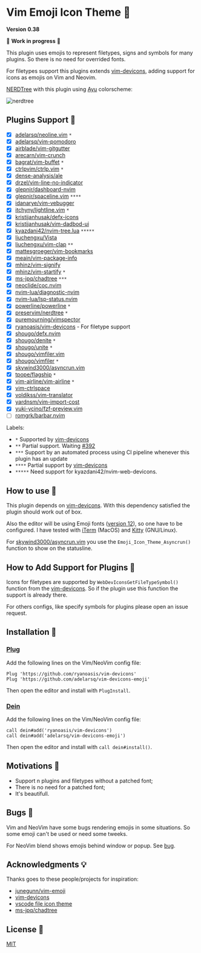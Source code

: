 # Vim Emoji Icon Theme 🎨

**Version 0.38**

🚧 **Work in progress** 🚧

This plugin uses emojis to represent filetypes, signs and symbols for many plugins. So there is no need for overrided fonts.

For filetypes support this plugins extends [vim-devicons](https://github.com/ryanoasis/vim-devicons), adding support for icons as emojis on Vim and Neovim.

[NERDTree](https://github.com/preservim/nerdtree) with this plugin using [Ayu](https://github.com/ayu-theme/ayu-vim) colorscheme:

![nerdtree](https://user-images.githubusercontent.com/430272/79928601-bb524000-8419-11ea-9c76-bd450918b962.png)

## Plugins Support 🤗

- [x] [adelarsq/neoline.vim](https://github.com/adelarsq/neoline.vim) `*`
- [x] [adelarsq/vim-pomodoro](https://github.com/adelarsq/vim-pomodoro)
- [x] [airblade/vim-gitgutter](https://github.com/airblade/vim-gitgutter)
- [x] [arecarn/vim-crunch](https://github.com/arecarn/vim-crunch)
- [x] [bagrat/vim-buffet](https://github.com/bagrat/vim-buffet) `*`
- [x] [ctrlpvim/ctrlp.vim](https://github.com/ctrlpvim/ctrlp.vim) `*`
- [x] [dense-analysis/ale](https://github.com/dense-analysis/ale)
- [x] [drzel/vim-line-no-indicator](https://github.com/drzel/vim-line-no-indicator)
- [x] [glepnir/dashboard-nvim](https://github.com/glepnir/dashboard-nvim)
- [x] [glepnir/spaceline.vim](https://github.com/glepnir/spaceline.vim) `****`
- [x] [idanarye/vim-vebugger](https://github.com/idanarye/vim-vebugger)
- [x] [itchyny/lightline.vim](https://github.com/itchyny/lightline.vim) `*`
- [x] [kristijanhusak/defx-icons](https://github.com/kristijanhusak/defx-icons)
- [x] [kristijanhusak/vim-dadbod-ui](https://github.com/kristijanhusak/vim-dadbod-ui)
- [x] [kyazdani42/nvim-tree.lua](https://github.com/kyazdani42/nvim-tree.lua) `*****`
- [x] [liuchengxu/Vista](https://github.com/liuchengxu/vista.vim)
- [x] [liuchengxu/vim-clap](https://github.com/liuchengxu/vim-clap) `**`
- [x] [mattesgroeger/vim-bookmarks](https://github.com/MattesGroeger/vim-bookmarks)
- [x] [meain/vim-package-info](https://github.com/meain/vim-package-info)
- [x] [mhinz/vim-signify](https://github.com/mhinz/vim-signify)
- [x] [mhinz/vim-startify](https://github.com/mhinz/vim-startify) `*`
- [x] [ms-jpq/chadtree](https://github.com/ms-jpq/chadtree) `***`
- [x] [neoclide/coc.nvim](https://github.com/neoclide/coc.nvim)
- [x] [nvim-lua/diagnostic-nvim](https://github.com/nvim-lua/diagnostic-nvim)
- [x] [nvim-lua/lsp-status.nvim](https://github.com/nvim-lua/lsp-status.nvim)
- [x] [powerline/powerline](https://github.com/powerline/powerline) `*`
- [x] [preservim/nerdtree](https://github.com/preservim/nerdtree) `*`
- [x] [puremourning/vimspector](https://github.com/puremourning/vimspector)
- [x] [ryanoasis/vim-devicons](https://github.com/ryanoasis/vim-devicons) - For filetype support
- [x] [shougo/defx.nvim](https://github.com/shougo/defx.nvim)
- [x] [shougo/denite](https://github.com/Shougo/denite.nvim) `*`
- [x] [shougo/unite](https://github.com/shougo/unite.vim) `*`
- [x] [shougo/vimfiler.vim](https://github.com/Shougo/vimfiler.vim)
- [x] [shougo/vimfiler](https://github.com/shougo/vimfiler.vim) `*`
- [x] [skywind3000/asyncrun.vim](https://github.com/skywind3000/asyncrun.vim)
- [x] [tpope/flagship](https://github.com/tpope/vim-flagship) `*`
- [x] [vim-airline/vim-airline](https://github.com/vim-airline/vim-airline) `*`
- [x] [vim-ctrlspace](https://github.com/vim-ctrlspace)
- [x] [voldikss/vim-translator](https://github.com/voldikss/vim-translator)
- [x] [yardnsm/vim-import-cost](https://github.com/yardnsm/vim-import-cost)
- [x] [yuki-ycino/fzf-preview.vim](https://github.com/yuki-ycino/fzf-preview.vim)
- [ ] [romgrk/barbar.nvim](https://github.com/romgrk/barbar.nvim)

Labels:
 - `*` Supported by [vim-devicons](https://github.com/ryanoasis/vim-devicons)
 - `**` Partial support. Waiting [#392](https://github.com/liuchengxu/vim-clap/issues/392)
 - `***` Support by an automated process using CI pipeline whenever this plugin
     has an update
 - `****` Partial support by [vim-devicons](https://github.com/ryanoasis/vim-devicons)
 - `*****` Need support for kyazdani42/nvim-web-devicons.

## How to use 🤔

This plugin depends on [vim-devicons](https://github.com/ryanoasis/vim-devicons). With this dependency satisfied the plugin should work out of box.

Also the editor will be using Emoji fonts ([version 12](https://emojipedia.org/emoji-12.0)), so one have to be configured. I have tested with [iTerm](https://www.iterm2.com) (MacOS) and [Kitty](https://sw.kovidgoyal.net/kitty) (GNU/Linux).

For [skywind3000/asyncrun.vim](https://github.com/skywind3000/asyncrun.vim) you
use the `Emoji_Icon_Theme_Asyncrun()` function to show on the statusline.

## How to Add Support for Plugins 🔌

Icons for filetypes are supported by `WebDevIconsGetFileTypeSymbol()` function
from the [vim-devicons](https://github.com/ryanoasis/vim-webdevicons). So if
the plugin use this function the support is already there. 

For others configs, like specify symbols for plugins please open an issue
request.

## Installation 🧙

### [Plug](https://github.com/junegunn/vim-plug)

Add the following lines on the Vim/NeoVim config file:

```vim
Plug 'https://github.com/ryanoasis/vim-devicons'
Plug 'https://github.com/adelarsq/vim-devicons-emoji'
```

Then open the editor and install with `PlugInstall`.

### [Dein](https://github.com/Shougo/dein.vim)

Add the following lines on the Vim/NeoVim config file:

```vim
call dein#add('ryanoasis/vim-devicons')
call dein#add('adelarsq/vim-devicons-emoji')
```

Then open the editor and install with `call dein#install()`.

## Motivations 💓

- Support n plugins and filetypes without a patched font;
- There is no need for a patched font;
- It's beautifull.

## Bugs 🐛

Vim and NeoVim have some bugs rendering emojis in some situations. So some
emoji can't be used or need some tweeks.

For NeoVim blend shows emojis behind window or popup. See [bug](https://github.com/neovim/neovim/issues/12012).

## Acknowledgments 💡

Thanks goes to these people/projects for inspiration:

- [junegunn/vim-emoji](https://github.com/junegunn/vim-emoji)
- [vim-devicons](https://github.com/ryanoasis/vim-devicons)
- [vscode file icon theme](https://code.visualstudio.com/api/extension-guides/file-icon-theme)
- [ms-jpq/chadtree](https://github.com/ms-jpq/chadtree)

## License 📜

[MIT](License)

